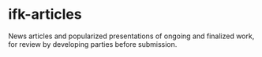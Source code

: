 # ifk-articles
News articles and popularized presentations of ongoing and finalized work, for review by developing parties before submission.
